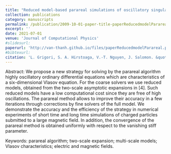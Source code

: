 ```yaml
---
title: "Reduced model-based parareal simulations of oscillatory singularly perturbed ordinary differential equations"
collection: publications
category: manuscripts
permalink: /publication/2009-10-01-paper-title-paperReducedmodelParareal
excerpt: ''
date: 2021-07-01
venue: 'Journal of Computational Physics'
#slidesurl: 
paperurl: 'http://van-thanh.github.io/files/paperReducedmodelParareal.pdf'
#bibtexurl: 
citation: 'L. Grigori, S. A. Hirstoaga, V.-T. Nguyen, J. Salomon. &quot;Reduced model-based parareal simulations of oscillatory singularly perturbed ordinary differential equations.&quot; <i>Journal of Computational Physics</i>. Volume 436. 2021. 110282. ISSN 0021-9991. https://doi.org/10.1016/j.jcp.2021.110282.'
---
```


 Abstract: We propose a new strategy for solving by the parareal algorithm highly oscillatory ordinary differential equations which are characteristics of a six-dimensional Vlasov equation. For the coarse solvers we use reduced models, obtained from the two-scale asymptotic expansions in [4]. Such reduced models have a low computational cost since they are free of high oscillations. The parareal method allows to improve their accuracy in a few iterations through corrections by fine solvers of the full model. We demonstrate the accuracy and the efficiency of the strategy in numerical experiments of short time and long time simulations of charged particles submitted to a large magnetic field. In addition, the convergence of the parareal method is obtained uniformly with respect to the vanishing stiff parameter.

Keywords: parareal algorithm; two-scale expansion; multi-scale models; Vlasov characteristics; electric and magnetic fields.
